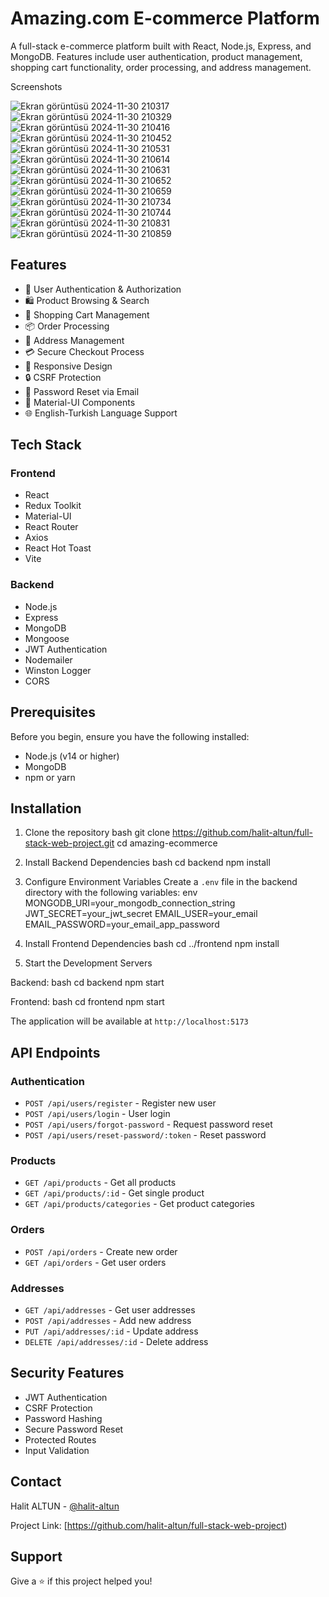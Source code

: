 # Amazing.com E-commerce Platform

A full-stack e-commerce platform built with React, Node.js, Express, and MongoDB. Features include user authentication, product management, shopping cart functionality, order processing, and address management.

Screenshots

![Ekran görüntüsü 2024-11-30 210317](https://github.com/user-attachments/assets/39222e2e-1383-405e-8a8d-d8992097864f)
![Ekran görüntüsü 2024-11-30 210329](https://github.com/user-attachments/assets/15c8f9f2-8811-430e-b81d-18e999382aa5)
![Ekran görüntüsü 2024-11-30 210416](https://github.com/user-attachments/assets/d7a79397-48dd-47ce-a42c-2f84be0f4213)
![Ekran görüntüsü 2024-11-30 210452](https://github.com/user-attachments/assets/406ea71b-2484-459d-81cd-25b8a27a43e7)
![Ekran görüntüsü 2024-11-30 210531](https://github.com/user-attachments/assets/5734abae-2bef-4846-be49-74ad5a940085)
![Ekran görüntüsü 2024-11-30 210614](https://github.com/user-attachments/assets/12afa311-2293-4469-8a0f-b1ee3880c2a5)
![Ekran görüntüsü 2024-11-30 210631](https://github.com/user-attachments/assets/33797842-3721-47b0-9fa8-41e337fda06a)
![Ekran görüntüsü 2024-11-30 210652](https://github.com/user-attachments/assets/073549fb-c96d-4d3d-9166-8e1915755d58)
![Ekran görüntüsü 2024-11-30 210659](https://github.com/user-attachments/assets/e6ddf300-52ec-4c94-9422-4fe9d80a8c9b)
![Ekran görüntüsü 2024-11-30 210734](https://github.com/user-attachments/assets/70062b56-9b87-405d-964a-dd229fd41723)
![Ekran görüntüsü 2024-11-30 210744](https://github.com/user-attachments/assets/efe48a28-4766-4d36-90c0-81cd2fc1bc2f)
![Ekran görüntüsü 2024-11-30 210831](https://github.com/user-attachments/assets/25b48c7a-afe5-4e7b-b4a2-228f9544cd50)
![Ekran görüntüsü 2024-11-30 210859](https://github.com/user-attachments/assets/e78ed6ae-cb0e-4e5a-ac80-f3b5cfdd2c94)




## Features

- 🔐 User Authentication & Authorization
- 🛍️ Product Browsing & Search
- 🛒 Shopping Cart Management
- 📦 Order Processing
- 📍 Address Management
- 💳 Secure Checkout Process
- 📱 Responsive Design
- 🔒 CSRF Protection
- 📧 Password Reset via Email
- 🎨 Material-UI Components
- 🌐 English-Turkish Language Support
## Tech Stack

### Frontend
- React
- Redux Toolkit
- Material-UI
- React Router
- Axios
- React Hot Toast
- Vite

### Backend
- Node.js
- Express
- MongoDB
- Mongoose
- JWT Authentication
- Nodemailer
- Winston Logger
- CORS

## Prerequisites

Before you begin, ensure you have the following installed:
- Node.js (v14 or higher)
- MongoDB
- npm or yarn

## Installation

1. Clone the repository
bash
git clone https://github.com/halit-altun/full-stack-web-project.git
cd amazing-ecommerce

2. Install Backend Dependencies
bash
cd backend
npm install

3. Configure Environment Variables
Create a `.env` file in the backend directory with the following variables:
env
MONGODB_URI=your_mongodb_connection_string
JWT_SECRET=your_jwt_secret
EMAIL_USER=your_email
EMAIL_PASSWORD=your_email_app_password

4. Install Frontend Dependencies
bash
cd ../frontend
npm install


5. Start the Development Servers

Backend:
bash
cd backend
npm start

Frontend:
bash
cd frontend
npm start

The application will be available at `http://localhost:5173`

## API Endpoints

### Authentication
- `POST /api/users/register` - Register new user
- `POST /api/users/login` - User login
- `POST /api/users/forgot-password` - Request password reset
- `POST /api/users/reset-password/:token` - Reset password

### Products
- `GET /api/products` - Get all products
- `GET /api/products/:id` - Get single product
- `GET /api/products/categories` - Get product categories

### Orders
- `POST /api/orders` - Create new order
- `GET /api/orders` - Get user orders

### Addresses
- `GET /api/addresses` - Get user addresses
- `POST /api/addresses` - Add new address
- `PUT /api/addresses/:id` - Update address
- `DELETE /api/addresses/:id` - Delete address

## Security Features

- JWT Authentication
- CSRF Protection
- Password Hashing
- Secure Password Reset
- Protected Routes
- Input Validation

## Contact

Halit ALTUN - [@halit-altun](https://github.com/halit-altun)

Project Link: [https://github.com/halit-altun/full-stack-web-project)
  
## Support

Give a ⭐️ if this project helped you!
